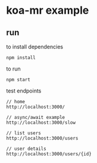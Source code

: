 # koa-mr example

## run

to install dependencies
```
npm install
```

to run
```
npm start
```

test endpoints
```
// home
http://localhost:3000/

// async/await example
http://localhost:3000/slow

// list users
http://localhost:3000/users

// user details
http://localhost:3000/users/{id}
```
